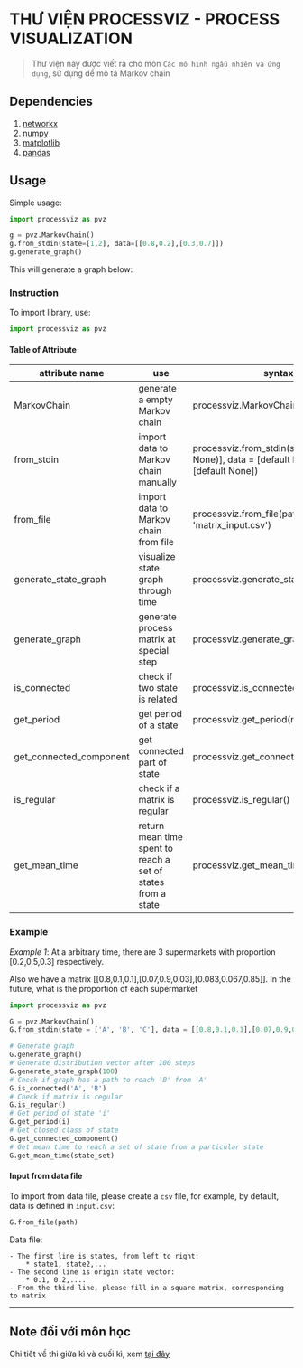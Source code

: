 # THƯ VIỆN PROCESSVIZ - PROCESS VISUALIZATION

> Thư viện này được viết ra cho môn `Các mô hình ngẫu nhiên và ứng dụng`, sử dụng để mô tả Markov chain

## Dependencies

1. [networkx](https://networkx.github.io/)
2. [numpy](https://matplotlib.org/)
3. [matplotlib](https://numpy.org/)
4. [pandas](https://pandas.pydata.org/)

## Usage

Simple usage:

```python
import processviz as pvz

g = pvz.MarkovChain()
g.from_stdin(state=[1,2], data=[[0.8,0.2],[0.3,0.7]])
g.generate_graph()
```

This will generate a graph below:

### Instruction

To import library, use:

```python
import processviz as pvz
```

#### Table of Attribute

| attribute name          | use                                                          | syntax                                                                                      |
| ----------------------- | ------------------------------------------------------------ | ------------------------------------------------------------------------------------------- |
| MarkovChain             | generate a empty Markov chain                                | processviz.MarkovChain()                                                                    |
| from_stdin              | import data to Markov chain manually                         | processviz.from_stdin(state = [(default None)], data = [default None], pi = [default None]) |
| from_file               | import data to Markov chain from file                        | processviz.from_file(path = 'matrix_input.csv')                                             |
| generate_state_graph    | visualize state graph through time                           | processviz.generate_state_graph(n = 1)                                                      |
| generate_graph          | generate process matrix at special step                      | processviz.generate_graph(n = 1)                                                            |
| is_connected            | check if two state is related                                | processviz.is_connected(source, target)                                                     |
| get_period              | get period of a state                                        | processviz.get_period(node)                                                                 |
| get_connected_component | get connected part of state                                  | processviz.get_connected_component()                                                        |
| is_regular              | check if a matrix is regular                                 | processviz.is_regular()                                                                     |
| get_mean_time           | return mean time spent to reach a set of states from a state | processviz.get_mean_time()                                                                 |

### Example

_Example 1_: At a arbitrary time, there are 3 supermarkets with proportion [0.2,0.5,0.3] respectively.

Also we have a matrix [[0.8,0.1,0.1],[0.07,0.9,0.03],[0.083,0.067,0.85]]. In the future, what is the proportion of each supermarket

```python
import processviz as pvz

G = pvz.MarkovChain()
G.from_stdin(state = ['A', 'B', 'C'], data = [[0.8,0.1,0.1],[0.07,0.9,0.03],[0.083,0.067,0.85]], pi = [0.2,0.5,0.3])

# Generate graph
G.generate_graph()
# Generate distribution vector after 100 steps
G.generate_state_graph(100)
# Check if graph has a path to reach 'B' from 'A'
G.is_connected('A', 'B')
# Check if matrix is regular
G.is_regular()
# Get period of state 'i'
G.get_period(i)
# Get closed class of state
G.get_connected_component()
# Get mean time to reach a set of state from a particular state
G.get_mean_time(state_set)
```
#### Input from data file

To import from data file, please create a `csv` file, for example, by default, data is defined in `input.csv`:

```python
G.from_file(path)
```

Data file:

    - The first line is states, from left to right:
        * state1, state2,...
    - The second line is origin state vector:
        * 0.1, 0.2,....
    - From the third line, please fill in a square matrix, corresponding to matrix

---

## Note đối với môn học

Chi tiết về thi giữa kì và cuối kì, xem [tại đây](docs/Remark.md)
